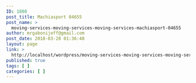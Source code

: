 ```yaml
---
ID: 1808
post_title: Machiasport 04655
post_name: >
  moving-services-moving-services-moving-services-machiasport-04655
author: mrgabonijeff@gmail.com
post_date: 2018-03-28 01:36:48
layout: page
link: >
  http://localhost/wordpress/moving-services-moving-services-moving-services-machiasport-04655/
published: true
tags: [ ]
categories: [ ]
---
```

